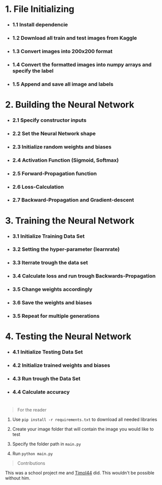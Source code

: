 # 1. File Initializing
-   ### 1.1 Install dependencie
-   ### 1.2 Download all train and test images from Kaggle
-   ### 1.3 Convert images into 200x200 format
-   ### 1.4 Convert the formatted images into numpy arrays and specify the label
-   ### 1.5 Append and save all image and labels

# 2. Building the Neural Network
-   ### 2.1 Specify constructor inputs
-   ### 2.2 Set the Neural Network shape
-   ### 2.3 Initialize random weights and biases
-   ### 2.4 Activation Function (Sigmoid, Softmax)
-   ### 2.5 Forward-Propagation function
-   ### 2.6 Loss-Calculation
-   ### 2.7 Backward-Propagation and Gradient-descent

# 3. Training the Neural Network
-   ### 3.1 Initialize Training Data Set
-   ### 3.2 Setting the hyper-parameter (learnrate)
-   ### 3.3 Iterrate trough the data set
-   ### 3.4 Calculate loss and run trough Backwards-Propagation
-   ### 3.5 Change weights accordingly
-   ### 3.6 Save the weights and biases
-   ### 3.5 Repeat for multiple generations

# 4. Testing the Neural Network
-   ### 4.1 Initialize Testing Data Set
-   ### 4.2 Initialize trained weights and biases
-   ### 4.3 Run trough the Data Set
-   ### 4.4 Calculate accuracy
#
> For the reader

1. Use `pip install -r requirements.txt` to download all needed libraries

2. Create your image folder that will contain the image you would like to test

3. Specify the folder path in `main.py`

4. Run `python main.py`

> Contributions

This was a school project me and [TimoI44](https://github.com/TimoI44) did. This wouldn't be possible without him.
